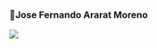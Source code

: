 ## <h3> 👋Jose Fernando Ararat Moreno </h3>  
<img src="https://drive.google.com/file/d/1uoxFGrVZtbMQKdBcZr7PtGF9C5dxDfUM/view?usp=drive_link"/>


